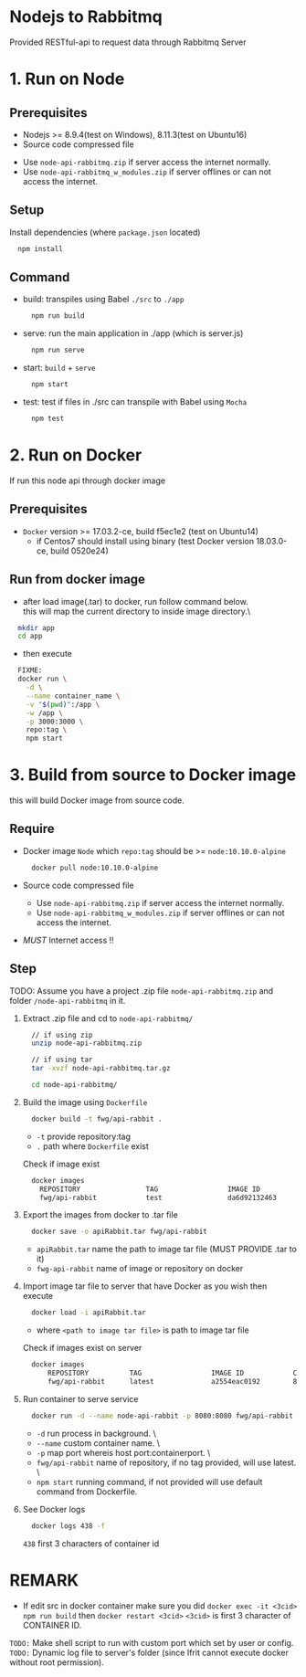 # Nodejs to Rabbitmq

  Provided RESTful-api to request data through Rabbitmq Server

# 1. Run on Node

## Prerequisites

  - Nodejs >= 8.9.4(test on Windows), 8.11.3(test on Ubuntu16)
  - Source code compressed file
  * Use `node-api-rabbitmq.zip` if server access the internet normally.
  * Use `node-api-rabbitmq_w_modules.zip` if server offlines or can not access the internet. 

## Setup

  Install dependencies (where `package.json` located)

  ```sh
    npm install
  ```

## Command 

  - build: transpiles using Babel `./src` to `./app`

      ```sh
        npm run build
      ```

  - serve: run the main application in ./app (which is server.js)
  
      ```sh
        npm run serve
      ```

  - start: `build` + `serve`
  
      ```sh
        npm start
      ```

  - test: test if files in ./src can transpile with Babel using `Mocha` 
  
      ```sh
        npm test
      ```

# 2. Run on Docker

  If run this node api through docker image

## Prerequisites

  - `Docker` version >= 17.03.2-ce, build f5ec1e2 (test on Ubuntu14)
    * if Centos7 should install using binary (test Docker version 18.03.0-ce, build 0520e24)

## Run from docker image

  - after load image(.tar) to docker, run follow command below.\
    this will map the current directory to inside image directory.\
  
  ```sh
    mkdir app
    cd app
  ```

  - then execute

  ```sh
    FIXME:
    docker run \
      -d \
      --name container_name \
      -v "$(pwd)":/app \
      -w /app \
      -p 3000:3000 \
      repo:tag \
      npm start
  ```


# 3. Build from source to Docker image

  this will build Docker image from source code.
  
## Require

  - Docker image `Node` which `repo:tag` should be >= `node:10.10.0-alpine`
      
      ```sh
        docker pull node:10.10.0-alpine
      ```

  - Source code compressed file
    * Use `node-api-rabbitmq.zip` if server access the internet normally.
    * Use `node-api-rabbitmq_w_modules.zip` if server offlines or can not access the internet. 
  - *MUST* Internet access !!

## Step
  TODO:
  Assume you have a project .zip file `node-api-rabbitmq.zip` and folder `/node-api-rabbitmq` in it.

  1. Extract .zip file and cd to `node-api-rabbitmq/`

      ```sh
        // if using zip
        unzip node-api-rabbitmq.zip

        // if using tar
        tar -xvzf node-api-rabbitmq.tar.gz

        cd node-api-rabbitmq/
      ```
  2. Build the image using `Dockerfile`

      ```sh
        docker build -t fwg/api-rabbit .
      ```
        * `-t` provide repository:tag
        * `.` path where `Dockerfile` exist

      Check if image exist

      ```sh
        docker images
          REPOSITORY                TAG                 IMAGE ID            CREATED             SIZE
          fwg/api-rabbit            test                da6d92132463        7 minutes ago       69.9 MB
      ```

  6. Export the images from docker to .tar file

      ```sh
        docker save -o apiRabbit.tar fwg/api-rabbit
      ```
      - `apiRabbit.tar` name the path to image tar file (MUST PROVIDE .tar to it)
      - `fwg-api-rabbit` name of image or repository on docker

  7. Import image tar file to server that have Docker as you wish then execute

      ```sh
        docker load -i apiRabbit.tar
      ```
      - where `<path to image tar file>` is path to image tar file

      Check if images exist on server

      ```sh
        docker images
            REPOSITORY          TAG                 IMAGE ID            CREATED             SIZE
            fwg/api-rabbit      latest              a2554eac0192        8 seconds ago       95.8MB
      ```

  8. Run container to serve service

      ```sh
        docker run -d --name node-api-rabbit -p 8080:8080 fwg/api-rabbit npm start 
      ```
      - `-d` run process in background. \
      - `--name` custom container name. \
      - `-p` map port whereis host port:containerport. \
      - `fwg/api-rabbit` name of repository, if no tag provided, will use latest. \
      - `npm start` running command, if not provided will use default command from Dockerfile.

  9. See Docker logs

      ```sh
        docker logs 438 -f 
      ```
      `438` first 3 characters of container id

# REMARK

  - If edit src in docker container make sure you did `docker exec -it <3cid> npm run build` then `docker restart <3cid>`
  `<3cid>` is first 3 character of CONTAINER ID.

  `TODO:` Make shell script to run with custom port which set by user or config. \
  `TODO:` Dynamic log file to server's folder (since Ifrit cannot execute docker without root permission).

